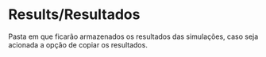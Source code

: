 # Results/Resultados

Pasta em que ficarão armazenados os resultados das simulações, caso seja acionada a opção de copiar os resultados.

